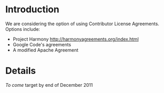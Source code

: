 # Introduction #

We are considering the option of using Contributor License Agreements. Options include:
  * Project Harmony http://harmonyagreements.org/index.html
  * Google Code's agreements
  * A modified Apache Agreement


# Details #

_To come_ target by end of December 2011